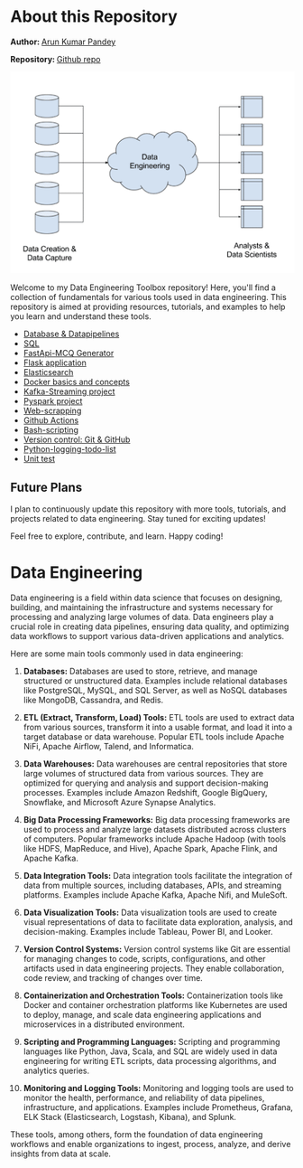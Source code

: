 # About this Repository

<p><strong>Author: </strong><a href="https://arunp77.github.io/" target="_black">Arun Kumar Pandey</a></p>
<p><strong>Repository: </strong> <a href="https://github.com/arunp77/Data-engineering-tools/" target="_blanck">Github repo</a></p> 

![Data-engineering](data-engineering.png)

Welcome to my Data Engineering Toolbox repository! Here, you'll find a collection of fundamentals for various tools used in data engineering. This repository is aimed at providing resources, tutorials, and examples to help you learn and understand these tools.

- [Database & Datapipelines](https://github.com/arunp77/Database-datapipeline-ETL)
- [SQL](https://github.com/arunp77/SQL)
- [FastApi-MCQ Generator](https://github.com/arunp77/Data-engineering-tools/tree/main/Fastapi)
- [Flask application](https://github.com/arunp77/Data-engineering-tools/tree/main/FLask)
- [Elasticsearch](https://github.com/arunp77/Data-engineering-tools/tree/main/elasticsearch)
- [Docker basics and concepts](https://github.com/arunp77/Data-engineering-tools/tree/main/Docker)
- [Kafka-Streaming project](https://github.com/arunp77/Data-engineering-tools/tree/main/Kafka-streaming)
- [Pyspark project](https://github.com/arunp77/Data-engineering-tools/tree/main/pyspark)
- [Web-scrapping](https://github.com/arunp77/web-scrapping)
- [Github Actions](https://github.com/arunp77/github_actions)
- [Bash-scripting](https://github.com/arunp77/bash-scripting)
- [Version control: Git & GitHub](https://github.com/arunp77/Learning-git)
- [Python-logging-todo-list](https://github.com/arunp77/Data-engineering-tools/tree/main/Python-loogin-todo-list)
- [Unit test](https://github.com/arunp77/Data-engineering-tools/tree/main/Unit-test)

## Future Plans

I plan to continuously update this repository with more tools, tutorials, and projects related to data engineering. Stay tuned for exciting updates!

Feel free to explore, contribute, and learn. Happy coding!


# Data Engineering

Data engineering is a field within data science that focuses on designing, building, and maintaining the infrastructure and systems necessary for processing and analyzing large volumes of data. Data engineers play a crucial role in creating data pipelines, ensuring data quality, and optimizing data workflows to support various data-driven applications and analytics.

Here are some main tools commonly used in data engineering:

1. **Databases:** Databases are used to store, retrieve, and manage structured or unstructured data. Examples include relational databases like PostgreSQL, MySQL, and SQL Server, as well as NoSQL databases like MongoDB, Cassandra, and Redis.

2. **ETL (Extract, Transform, Load) Tools:** ETL tools are used to extract data from various sources, transform it into a usable format, and load it into a target database or data warehouse. Popular ETL tools include Apache NiFi, Apache Airflow, Talend, and Informatica.

3. **Data Warehouses:** Data warehouses are central repositories that store large volumes of structured data from various sources. They are optimized for querying and analysis and support decision-making processes. Examples include Amazon Redshift, Google BigQuery, Snowflake, and Microsoft Azure Synapse Analytics.

4. **Big Data Processing Frameworks:** Big data processing frameworks are used to process and analyze large datasets distributed across clusters of computers. Popular frameworks include Apache Hadoop (with tools like HDFS, MapReduce, and Hive), Apache Spark, Apache Flink, and Apache Kafka.

5. **Data Integration Tools:** Data integration tools facilitate the integration of data from multiple sources, including databases, APIs, and streaming platforms. Examples include Apache Kafka, Apache Nifi, and MuleSoft.

6. **Data Visualization Tools:** Data visualization tools are used to create visual representations of data to facilitate data exploration, analysis, and decision-making. Examples include Tableau, Power BI, and Looker.

7. **Version Control Systems:** Version control systems like Git are essential for managing changes to code, scripts, configurations, and other artifacts used in data engineering projects. They enable collaboration, code review, and tracking of changes over time.

8. **Containerization and Orchestration Tools:** Containerization tools like Docker and container orchestration platforms like Kubernetes are used to deploy, manage, and scale data engineering applications and microservices in a distributed environment.

9. **Scripting and Programming Languages:** Scripting and programming languages like Python, Java, Scala, and SQL are widely used in data engineering for writing ETL scripts, data processing algorithms, and analytics queries.

10. **Monitoring and Logging Tools:** Monitoring and logging tools are used to monitor the health, performance, and reliability of data pipelines, infrastructure, and applications. Examples include Prometheus, Grafana, ELK Stack (Elasticsearch, Logstash, Kibana), and Splunk.

These tools, among others, form the foundation of data engineering workflows and enable organizations to ingest, process, analyze, and derive insights from data at scale.


